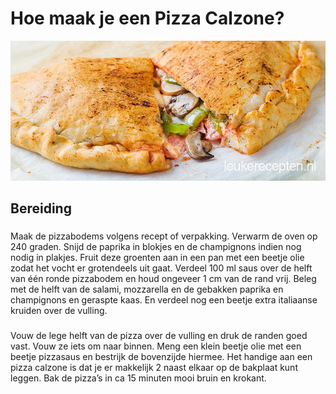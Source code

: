 # Hoe maak je een Pizza Calzone?

![Screenshot van Pizza Calzone](pizza-calzone.jpg)

## Bereiding

###
Maak de pizzabodems volgens recept of verpakking. Verwarm de oven op 240 graden. Snijd de paprika in blokjes en de champignons indien nog nodig in plakjes. Fruit deze groenten aan in een pan met een beetje olie zodat het vocht er grotendeels uit gaat. Verdeel 100 ml saus over de helft van één ronde pizzabodem en houd ongeveer 1 cm van de rand vrij. Beleg met de helft van de salami, mozzarella en de gebakken paprika en champignons en geraspte kaas. En verdeel nog een beetje extra italiaanse kruiden over de vulling.

###
Vouw de lege helft van de pizza over de vulling en druk de randen goed vast. Vouw ze iets om naar binnen. Meng een klein beetje olie met een beetje pizzasaus en bestrijk de bovenzijde hiermee. Het handige aan een pizza calzone is dat je er makkelijk 2 naast elkaar op de bakplaat kunt leggen. Bak de pizza’s in ca 15 minuten mooi bruin en krokant.